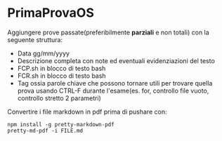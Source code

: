 # PrimaProvaOS

Aggiungere prove passate(preferibilmente **parziali** e non totali) con la seguente struttura:

+ Data gg/mm/yyyy
+ Descrizione completa con note ed eventuali evidenziazioni del testo
+ FCP.sh in blocco di testo bash
+ FCR.sh in blocco di testo bash
+ Tag ossia parole chiave che possono tornare utili per trovare
quella prova usando CTRL-F durante l'esame(es. for, controllo file vuoto, controllo stretto 2 parametri)

Convertire i file markdown in pdf prima di pushare con:

```console
npm install -g pretty-markdown-pdf
pretty-md-pdf -i FILE.md
```
